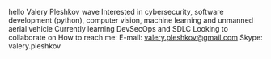 
hello Valery Pleshkov
wave Interested in cybersecurity, software development (python), computer vision, machine learning and unmanned aerial vehicle
Currently learning DevSecOps and SDLC
Looking to collaborate on 
How to reach me:
E-mail: valery.pleshkov@gmail.com
Skype: valery.pleshkov

<!---
valerypleshkov/valerypleshkov is a ✨ special ✨ repository because its `README.md` (this file) appears on your GitHub profile.
You can click the Preview link to take a look at your changes.
--->
